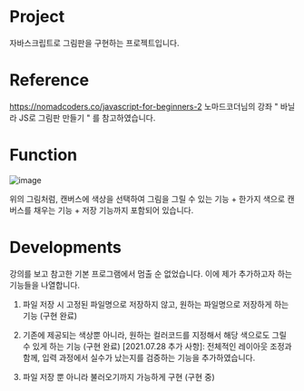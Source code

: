 # Project
자바스크립트로 그림판을 구현하는 프로젝트입니다.

# Reference
https://nomadcoders.co/javascript-for-beginners-2
노마드코더님의 강좌 " 바닐라 JS로 그림판 만들기 " 를 참고하였습니다.

# Function 
![image](https://user-images.githubusercontent.com/87103941/126884601-1485239f-d691-4b0e-a9af-0ba92215673d.png)

위의 그림처럼, 캔버스에 색상을 선택하여 그림을 그릴 수 있는 기능 + 한가지 색으로 캔버스를 채우는 기능 + 저장 기능까지 포함되어 있습니다.

# Developments

강의를 보고 참고한 기본 프로그램에서 멈출 순 없었습니다.
이에 제가 추가하고자 하는 기능들을 나열합니다.

1. 파일 저장 시 고정된 파일명으로 저장하지 않고, 원하는 파일명으로 저장하게 하는 기능 (구현 완료)

2. 기존에 제공되는 색상뿐 아니라, 원하는 컬러코드를 지정해서 해당 색으로도 그릴 수 있게 하는 기능 (구현 완료)
[2021.07.28 추가 사항]: 전체적인 레이아웃 조정과 함께, 입력 과정에서 실수가 났는지를 검증하는 기능을 추가하였습니다.

3. 파일 저장 뿐 아니라 불러오기까지 가능하게 구현 (구현 중)
